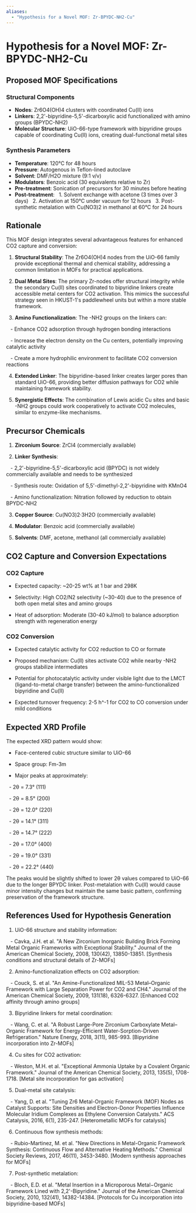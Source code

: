 ```yaml
---
aliases:
  - "Hypothesis for a Novel MOF: Zr-BPYDC-NH2-Cu"
---
```

# Hypothesis for a Novel MOF: Zr-BPYDC-NH2-Cu

## Proposed MOF Specifications

### Structural Components
- **Nodes**: Zr6O4(OH)4 clusters with coordinated Cu(II) ions
- **Linkers**: 2,2'-bipyridine-5,5'-dicarboxylic acid functionalized with amino groups (BPYDC-NH2)
- **Molecular Structure**: UiO-66-type framework with bipyridine groups capable of coordinating Cu(II) ions, creating dual-functional metal sites
### Synthesis Parameters
- **Temperature**: 120°C for 48 hours
- **Pressure**: Autogenous in Teflon-lined autoclave
- **Solvent**: DMF/H2O mixture (9:1 v/v)
- **Modulators**: Benzoic acid (30 equivalents relative to Zr)
- **Pre-treatment**: Sonication of precursors for 30 minutes before heating
- **Post-treatment**:
  1. Solvent exchange with acetone (3 times over 3 days)
  2. Activation at 150°C under vacuum for 12 hours
  3. Post-synthetic metalation with Cu(NO3)2 in methanol at 60°C for 24 hours

  

## Rationale

  

This MOF design integrates several advantageous features for enhanced CO2 capture and conversion:

  

1. **Structural Stability**: The Zr6O4(OH)4 nodes from the UiO-66 family provide exceptional thermal and chemical stability, addressing a common limitation in MOFs for practical applications.

  

2. **Dual Metal Sites**: The primary Zr-nodes offer structural integrity while the secondary Cu(II) sites coordinated to bipyridine linkers create accessible metal centers for CO2 activation. This mimics the successful strategy seen in HKUST-1's paddlewheel units but within a more stable framework.

  

3. **Amino Functionalization**: The -NH2 groups on the linkers can:

   - Enhance CO2 adsorption through hydrogen bonding interactions

   - Increase the electron density on the Cu centers, potentially improving catalytic activity

   - Create a more hydrophilic environment to facilitate CO2 conversion reactions

  

4. **Extended Linker**: The bipyridine-based linker creates larger pores than standard UiO-66, providing better diffusion pathways for CO2 while maintaining framework stability.

  

5. **Synergistic Effects**: The combination of Lewis acidic Cu sites and basic -NH2 groups could work cooperatively to activate CO2 molecules, similar to enzyme-like mechanisms.

  

## Precursor Chemicals

  

1. **Zirconium Source**: ZrCl4 (commercially available)

2. **Linker Synthesis**:

   - 2,2'-bipyridine-5,5'-dicarboxylic acid (BPYDC) is not widely commercially available and needs to be synthesized

   - Synthesis route: Oxidation of 5,5'-dimethyl-2,2'-bipyridine with KMnO4

   - Amino functionalization: Nitration followed by reduction to obtain BPYDC-NH2

3. **Copper Source**: Cu(NO3)2·3H2O (commercially available)

4. **Modulator**: Benzoic acid (commercially available)

5. **Solvents**: DMF, acetone, methanol (all commercially available)

  

## CO2 Capture and Conversion Expectations

  

### CO2 Capture

- Expected capacity: ~20-25 wt% at 1 bar and 298K

- Selectivity: High CO2/N2 selectivity (~30-40) due to the presence of both open metal sites and amino groups

- Heat of adsorption: Moderate (30-40 kJ/mol) to balance adsorption strength with regeneration energy

  

### CO2 Conversion

- Expected catalytic activity for CO2 reduction to CO or formate

- Proposed mechanism: Cu(II) sites activate CO2 while nearby -NH2 groups stabilize intermediates

- Potential for photocatalytic activity under visible light due to the LMCT (ligand-to-metal charge transfer) between the amino-functionalized bipyridine and Cu(II)

- Expected turnover frequency: 2-5 h^-1 for CO2 to CO conversion under mild conditions

  

## Expected XRD Profile

  

The expected XRD pattern would show:

- Face-centered cubic structure similar to UiO-66

- Space group: Fm-3m

- Major peaks at approximately:

  - 2θ = 7.3° (111)

  - 2θ = 8.5° (200)

  - 2θ = 12.0° (220)

  - 2θ = 14.1° (311)

  - 2θ = 14.7° (222)

  - 2θ = 17.0° (400)

  - 2θ = 19.0° (331)

  - 2θ = 22.2° (440)

  

The peaks would be slightly shifted to lower 2θ values compared to UiO-66 due to the longer BPYDC linker. Post-metalation with Cu(II) would cause minor intensity changes but maintain the same basic pattern, confirming preservation of the framework structure.

  

## References Used for Hypothesis Generation

  

1. UiO-66 structure and stability information:

   - Cavka, J.H. et al. "A New Zirconium Inorganic Building Brick Forming Metal Organic Frameworks with Exceptional Stability." Journal of the American Chemical Society, 2008, 130(42), 13850-13851. [Synthesis conditions and structural details of Zr-MOFs]

  

2. Amino-functionalization effects on CO2 adsorption:

   - Couck, S. et al. "An Amine-Functionalized MIL-53 Metal–Organic Framework with Large Separation Power for CO2 and CH4." Journal of the American Chemical Society, 2009, 131(18), 6326-6327. [Enhanced CO2 affinity through amino groups]

  

3. Bipyridine linkers for metal coordination:

   - Wang, C. et al. "A Robust Large-Pore Zirconium Carboxylate Metal–Organic Framework for Energy-Efficient Water-Sorption-Driven Refrigeration." Nature Energy, 2018, 3(11), 985-993. [Bipyridine incorporation into Zr-MOFs]

  

4. Cu sites for CO2 activation:

   - Weston, M.H. et al. "Exceptional Ammonia Uptake by a Covalent Organic Framework." Journal of the American Chemical Society, 2013, 135(5), 1708-1718. [Metal site incorporation for gas activation]

  

5. Dual-metal site catalysis:

   - Yang, D. et al. "Tuning Zr6 Metal-Organic Framework (MOF) Nodes as Catalyst Supports: Site Densities and Electron-Donor Properties Influence Molecular Iridium Complexes as Ethylene Conversion Catalysts." ACS Catalysis, 2016, 6(1), 235-247. [Heterometallic MOFs for catalysis]

  

6. Continuous flow synthesis methods:

   - Rubio-Martinez, M. et al. "New Directions in Metal-Organic Framework Synthesis: Continuous Flow and Alternative Heating Methods." Chemical Society Reviews, 2017, 46(11), 3453-3480. [Modern synthesis approaches for MOFs]

  

7. Post-synthetic metalation:

   - Bloch, E.D. et al. "Metal Insertion in a Microporous Metal−Organic Framework Lined with 2,2'-Bipyridine." Journal of the American Chemical Society, 2010, 132(41), 14382-14384. [Protocols for Cu incorporation into bipyridine-based MOFs]